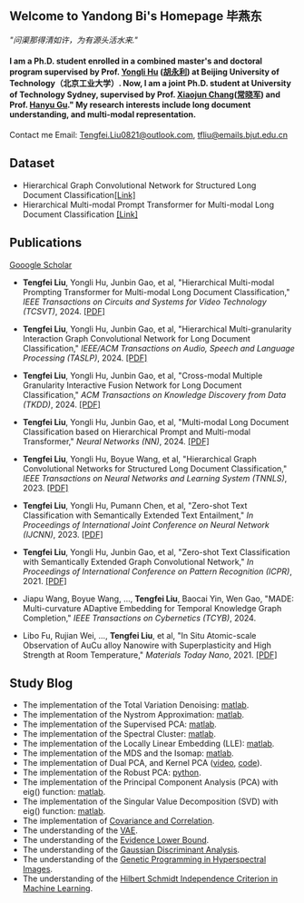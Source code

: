 ## Welcome to Yandong Bi's Homepage 毕燕东

*"问渠那得清如许，为有源头活水来."*  

#### I am a Ph.D. student enrolled in a combined master's and doctoral program supervised by Prof. [Yongli Hu](https://ieeexplore.ieee.org/author/37420507000) ([胡永利](https://baike.baidu.com/item/%E8%83%A1%E6%B0%B8%E5%88%A9/18610606?fr=ge_ala)) at Beijing University of Technology（北京工业大学）. Now, I am a joint Ph.D. student at University of Technology Sydney, supervised by Prof. [Xiaojun Chang](https://ieeexplore.ieee.org/author/37085779024)([常晓军](https://www.xiaojun.ai/)) and Prof. [Hanyu Gu](https://profiles.uts.edu.au/Hanyu.Gu)." My research interests include long document understanding, and multi-modal representation.

Contact me Email: Tengfei.Liu0821@outlook.com, tfliu@emails.bjut.edu.cn

## Dataset
- Hierarchical Graph Convolutional Network for Structured Long Document Classification[[Link]](https://drive.google.com/drive/folders/1GAQJ0oWRObOuFIbTeVE8vFI0zBkRG1pa)
- Hierarchical Multi-modal Prompt Transformer for Multi-modal Long Document Classification [[Link]](https://drive.google.com/drive/folders/1759nBGt7J0ZkUK8-jSbAys9_SANQVC-E)

## Publications
[Gooogle Scholar](https://scholar.google.com/citations?hl=zh-CN&tzom=-600&user=Xt4l3tEAAAAJ)

- **Tengfei Liu**, Yongli Hu, Junbin Gao, et al, "Hierarchical Multi-modal Prompting Transformer for Multi-modal Long Document Classification," _IEEE Transactions on Circuits and Systems for Video Technology (TCSVT)_, 2024. [[PDF]](https://ieeexplore.ieee.org/document/10439279/)
 
- **Tengfei Liu**, Yongli Hu, Junbin Gao, et al, "Hierarchical Multi-granularity Interaction Graph Convolutional Network for Long Document Classification," _IEEE/ACM Transactions on Audio, Speech and Language Processing (TASLP)_, 2024. [[PDF]](https://ieeexplore.ieee.org/document/10452857)

- **Tengfei Liu**, Yongli Hu, Junbin Gao, et al, "Cross-modal Multiple Granularity Interactive Fusion Network for Long Document Classification," _ACM Transactions on Knowledge Discovery from Data (TKDD)_, 2024. [[PDF]](https://dl.acm.org/doi/10.1145/3631711)

- **Tengfei Liu**, Yongli Hu, Junbin Gao, et al, "Multi-modal Long Document Classification based on Hierarchical Prompt and Multi-modal Transformer," _Neural Networks (NN)_, 2024. [[PDF]](https://www.sciencedirect.com/science/article/abs/pii/S0893608024002466)

- **Tengfei Liu**, Yongli Hu, Boyue Wang, et al, "Hierarchical Graph Convolutional Networks for Structured Long Document Classification," _IEEE Transactions on Neural Networks and Learning System (TNNLS)_, 2023. [[PDF]](https://ieeexplore.ieee.org/abstract/document/9810897)

- **Tengfei Liu**, Yongli Hu, Pumann Chen, et al, "Zero-shot Text Classification with Semantically Extended Text Entailment," _In Proceedings of International Joint Conference on Neural Network (IJCNN)_, 2023. [[PDF]](https://ieeexplore.ieee.org/document/9411914)

- **Tengfei Liu**, Yongli Hu, Junbin Gao, et al, "Zero-shot Text Classification with Semantically Extended Graph Convolutional Network," _In Proceedings of International Conference on Pattern Recognition (ICPR)_, 2021. [[PDF]](https://ieeexplore.ieee.org/document/9411914)

- Jiapu Wang, Boyue Wang, ..., **Tengfei Liu**, Baocai Yin, Wen Gao, "MADE: Multi-curvature ADaptive Embedding for Temporal Knowledge Graph Completion," _IEEE Transactions on Cybernetics (TCYB)_, 2024. 
  
- Libo Fu, Rujian Wei, ..., **Tengfei Liu**, et al, "In Situ Atomic-scale Observation of AuCu alloy Nanowire with Superplasticity and High Strength at Room Temperature," _Materials Today Nano_, 2021. [[PDF]](https://www.sciencedirect.com/science/article/abs/pii/S2588842021000158)

## Study Blog
- The implementation of the Total Variation Denoising: [matlab](https://github.com/YurongChen1998/yurong-lib/tree/main/Machine_Learning_Algorithms/Total_Variation_Denoising_MM).
- The implementation of the Nystrom Approximation: [matlab](https://github.com/YurongChen1998/yurong-lib/tree/main/Machine_Learning_Algorithms/Nystrom%20Approximation).
- The implementation of the Supervised PCA: [matlab](https://github.com/YurongChen1998/yurong-lib/tree/main/Machine_Learning_Algorithms/Supervised%20PCA).
- The implementation of the Spectral Cluster: [matlab](https://github.com/YurongChen1998/yurong-lib/tree/main/Machine_Learning_Algorithms/Spectral%20Cluster).
- The implementation of the Locally Linear Embedding (LLE): [matlab](https://github.com/YurongChen1998/yurong-lib/tree/main/Machine_Learning_Algorithms/LLE).
- The implementation of the MDS and the Isomap: [matlab](https://github.com/YurongChen1998/yurong-lib/tree/main/Machine_Learning_Algorithms/MDS_Isomap).
- The implementation of Dual PCA, and Kernel PCA ([video](https://www.bilibili.com/video/BV1UR4y1M7bH?share_source=copy_web), [code](https://github.com/YurongChen1998/yurong-lib/tree/main/Machine_Learning_Algorithms/pca)).
- The implementation of the Robust PCA: [python](https://github.com/YurongChen1998/yurong-lib/blob/main/Machine_Learning_Algorithms/robust_pca.py).
- The implementation of the Principal Component Analysis (PCA) with eig() function: [matlab](https://github.com/YurongChen1998/yurong-lib/blob/main/Machine_Learning_Algorithms/princal_component_analysis.m).
- The implementation of the Singular Value Decomposition (SVD) with eig() function: [matlab](https://github.com/YurongChen1998/yurong-lib/blob/main/Machine_Learning_Algorithms/singular_value_decomposition.m).
- The implementation of [Covariance and Correlation](https://github.com/YurongChen1998/yurong-lib/blob/main/Machine_Learning_Algorithms/Covariance_Correlation.py).
- The understanding of the [VAE](https://github.com/YurongChen1998/Yurong-Paper-Talk-Slides/blob/main/2021-10-09/2021-10-07-VAE.pptx).
- The understanding of the [Evidence Lower Bound](https://github.com/YurongChen1998/yurong-lib/blob/main/Essays/Understanding%20the%20Evidence%20Lower%20Bound.pdf).
- The understanding of the [Gaussian Discriminant Analysis](https://github.com/YurongChen1998/yurong-lib/blob/main/Essays/Gaussian%20Discriminant%20Analysis.pdf).
- The understanding of the [Genetic Programming in Hyperspectral Images](https://github.com/YurongChen1998/yurong-lib/blob/main/Essays/Genetic%20Programming%20in%20Hyperspectral%20Images.pdf).
- The understanding of the [Hilbert Schmidt Independence Criterion in Machine Learning](https://github.com/YurongChen1998/yurong-lib/blob/main/Essays/Hilbert%20Schmidt%20Independence%20Criterion%20in%20Machine%20Learning.pdf).
